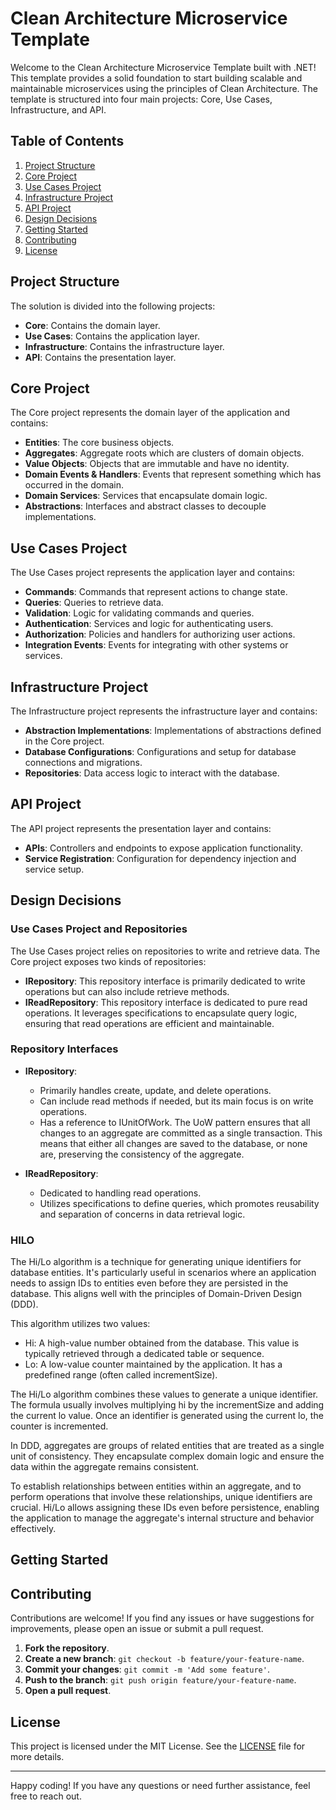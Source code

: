 # Clean Architecture Microservice Template

Welcome to the Clean Architecture Microservice Template built with .NET! This template provides a solid foundation to start building scalable and maintainable microservices using the principles of Clean Architecture. The template is structured into four main projects: Core, Use Cases, Infrastructure, and API.

## Table of Contents

1. [Project Structure](#project-structure)
2. [Core Project](#core-project)
3. [Use Cases Project](#use-cases-project)
4. [Infrastructure Project](#infrastructure-project)
5. [API Project](#api-project)
6. [Design Decisions](#design-decisions)
7. [Getting Started](#getting-started)
8. [Contributing](#contributing)
9. [License](#license)

## Project Structure

The solution is divided into the following projects:

- **Core**: Contains the domain layer.
- **Use Cases**: Contains the application layer.
- **Infrastructure**: Contains the infrastructure layer.
- **API**: Contains the presentation layer.

## Core Project

The Core project represents the domain layer of the application and contains:

- **Entities**: The core business objects.
- **Aggregates**: Aggregate roots which are clusters of domain objects.
- **Value Objects**: Objects that are immutable and have no identity.
- **Domain Events & Handlers**: Events that represent something which has occurred in the domain.
- **Domain Services**: Services that encapsulate domain logic.
- **Abstractions**: Interfaces and abstract classes to decouple implementations.

## Use Cases Project

The Use Cases project represents the application layer and contains:

- **Commands**: Commands that represent actions to change state.
- **Queries**: Queries to retrieve data.
- **Validation**: Logic for validating commands and queries.
- **Authentication**: Services and logic for authenticating users.
- **Authorization**: Policies and handlers for authorizing user actions.
- **Integration Events**: Events for integrating with other systems or services.

## Infrastructure Project

The Infrastructure project represents the infrastructure layer and contains:

- **Abstraction Implementations**: Implementations of abstractions defined in the Core project.
- **Database Configurations**: Configurations and setup for database connections and migrations.
- **Repositories**: Data access logic to interact with the database.

## API Project

The API project represents the presentation layer and contains:

- **APIs**: Controllers and endpoints to expose application functionality.
- **Service Registration**: Configuration for dependency injection and service setup.

## Design Decisions

### Use Cases Project and Repositories

The Use Cases project relies on repositories to write and retrieve data. The Core project exposes two kinds of repositories:

- **IRepository<T>**: This repository interface is primarily dedicated to write operations but can also include retrieve methods.
- **IReadRepository<T>**: This repository interface is dedicated to pure read operations. It leverages specifications to encapsulate query logic, ensuring that read operations are efficient and maintainable.

### Repository Interfaces

- **IRepository<T>**:
    - Primarily handles create, update, and delete operations.
    - Can include read methods if needed, but its main focus is on write operations.
    - Has a reference to IUnitOfWork. The UoW pattern ensures that all changes to an aggregate are committed as a single transaction. This means that either all changes are saved to the database, or none are, preserving the consistency of the aggregate.

- **IReadRepository<T>**:
    - Dedicated to handling read operations.
    - Utilizes specifications to define queries, which promotes reusability and separation of concerns in data retrieval logic.

### HILO

The Hi/Lo algorithm is a technique for generating unique identifiers for database entities. It's particularly useful in scenarios where an application needs to assign IDs to entities even before they are persisted in the database. This aligns well with the principles of Domain-Driven Design (DDD).

This algorithm utilizes two values:
- Hi: A high-value number obtained from the database. This value is typically retrieved through a dedicated table or sequence. 
- Lo: A low-value counter maintained by the application. It has a predefined range (often called incrementSize).

The Hi/Lo algorithm combines these values to generate a unique identifier. The formula usually involves multiplying hi by the incrementSize and adding the current lo value.
Once an identifier is generated using the current lo, the counter is incremented.

In DDD, aggregates are groups of related entities that are treated as a single unit of consistency. They encapsulate complex domain logic and ensure the data within the aggregate remains consistent.

To establish relationships between entities within an aggregate, and to perform operations that involve these relationships, unique identifiers are crucial. Hi/Lo allows assigning these IDs even before persistence, enabling the application to manage the aggregate's internal structure and behavior effectively.
## Getting Started

## Contributing

Contributions are welcome! If you find any issues or have suggestions for improvements, please open an issue or submit a pull request.

1. **Fork the repository**.
2. **Create a new branch**: `git checkout -b feature/your-feature-name`.
3. **Commit your changes**: `git commit -m 'Add some feature'`.
4. **Push to the branch**: `git push origin feature/your-feature-name`.
5. **Open a pull request**.

## License

This project is licensed under the MIT License. See the [LICENSE](LICENSE) file for more details.

---

Happy coding! If you have any questions or need further assistance, feel free to reach out.